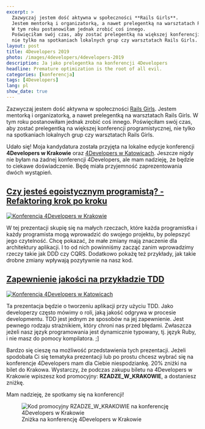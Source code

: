 ```yaml
---
excerpt: >
  Zazwyczaj jestem dość aktywna w społeczności **Rails Girls**.
  Jestem mentorką i organizatorką, a nawet prelegentką na warsztatach Rails Girls.
  W tym roku postanowiłam jednak zrobić coś innego.
  Poświęciłam swój czas, aby zostać prelegentką na większej konferencji programistycznej,
  nie tylko na spotkaniach lokalnych grup czy warsztatach Rails Girls.
layout: post
title: 4Developers 2019
photo: /images/4developers/4developers-2019
description: Ja jako prelegentka na konferencji 4Developers
headline: Premature optimization is the root of all evil.
categories: [konferencja]
tags: [4Developers]
lang: pl
show_date: true
---
```


Zazwyczaj jestem dość aktywna w społeczności [Rails Girls]({{site.baseurl}}/kategoria/warsztaty "Warsztaty Rails Girls"). Jestem mentorką i organizatorką, a nawet prelegentką na warsztatach Rails Girls. W tym roku postanowiłam jednak zrobić coś innego. Poświęciłam swój czas, aby zostać prelegentką na większej konferencji programistycznej, nie tylko na spotkaniach lokalnych grup czy warsztatach Rails Girls.

Udało się! Moja kandydatura została przyjęta na lokalne edycje konferencji **4Developers w Krakowie** oraz
[4Developers w Katowicach](https://4developers.org.pl/katowice/).
Jeszcze nigdy nie byłam na żadnej konferencji 4Developers, ale mam nadzieję, że będzie to ciekawe doświadczenie. Będę miała przyjemność zaprezentowania dwóch wystąpień.

## [Czy jesteś egoistycznym programistą? - Refaktoring krok po kroku](https://womanonrails.github.io/presentations/are-you-egoistic-programmer.html#/ "Slajdy do prezentacji o refaktoringu")

[![Konferencja 4Developers w Krakowie]({{site.baseurl_root}}/images/4developers/cracow.jpg)](https://womanonrails.github.io/presentations/are-you-egoistic-programmer.html#/ "Konferencja 4Developers w Krakowie")

W tej prezentacji skupię się na małych rzeczach, które każda programistka i każdy programista mogą wprowadzić do swojego projektu, by polepszyć jego czytelność. Chcę pokazać, że małe zmiany mają znaczenie dla architektury aplikacji. I to od nich powinniśmy zacząć zanim wprowadzimy rzeczy takie jak DDD czy CQRS. Dodatkowo pokażę też przykłady, jak takie drobne zmiany wpływają pozytywnie na nasz kod.

## [Zapewnienie jakości na przykładzie TDD](https://womanonrails.github.io/presentations/quality-assurance-tdd-example.html#/ "Slajdy do prezentacji o TDD")

[![Konferencja 4Developers w Katowicach]({{site.baseurl_root}}/images/4developers/katowice.jpg)](https://womanonrails.github.io/presentations/quality-assurance-tdd-example.html#/ "Slajdy do prezentacji o TDD")

Ta prezentacja będzie o tworzeniu aplikacji przy użyciu TDD. Jako developerzy często mówimy o roli, jaką jakość odgrywa w procesie developmentu. TDD jest jednym ze sposobów na jej zapewnienie. Jest pewnego rodzaju strażnikiem, który chroni nas przed błędami. Zwłaszcza jeżeli nasz język programowania jest dynamicznie typowany, tj. język Ruby, i nie masz do pomocy kompilatora. ;]

Bardzo się cieszę na możliwość przedstawienia tych prezentacji. Jeżeli spodobała Ci się tematyka prezentacji lub po prostu chcesz wybrać się na konferencje 4Developers mam dla Ciebie niespodziankę. 20% zniżki na bilet do Krakowa. Wystarczy, że podczas zakupu biletu na 4Developers w Krakowie wpiszesz kod promocyjny: **RZADZE_W_KRAKOWIE**, a dostaniesz zniżkę.

Mam nadzieję, że spotkamy się na konferencji!

<figure>
  <img src="{{ site.baseurl_root }}/images/4developers/4developers-2019-discount.jpg" alt='Kod promocyjny RZADZE_W_KRAKOWIE na konferencję 4Developers w Krakowie'>
  <figcaption>Zniżka na konferencję 4Developers w Krakowie</figcaption>
</figure>
